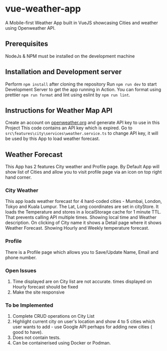 # vue-weather-app

A Mobile-first Weather App built in VueJS showcasing Cities and weather using Openweather API.

## Prerequisites

NodeJs & NPM must be installed on the development machine

## Installation and Development server

Perform `npm install` after cloning the repository
Run `npm run dev` to start Development Server to get the app running in Action.
You can format using prettier `npm run format` and lint using eslint by `npm run lint`.

## Instructions for Weather Map API

Create an account on [openweather.org](https://openweathermap.org/api) and generate API key to use in this Project
This code contains an API key which is expired. Go to `src\features\city\services\weather.service.ts` to change API key, it will be used by this App to load weather forecast.

## Weather Forecast

This App has 2 features City weather and Profile page. By Default App will show list of Cities and allow you to visit profile page via an icon on top right hand corner.

### City Weather

This app loads weather forecast for 4 hard-coded cities - Mumbai, London, Tokyo and Kuala Lumpur. The Lat, Long coordinates are set in cityStore.
It loads the Temperature and stores in a localStorage cache for 1 minute TTL. That prevents calling API multiple times. Showing local time and Weather description.
On clicking of City name it shows a Detail page where it shows Weather Forecast. Showing Hourly and Weekly temperature forecast.

### Profile

There is a Profile page which allows you to Save/Update Name, Email and phone number.

### Open Issues

1. Time displayed are on City list are not accurate. times displayed on Hourly forecast should be fixed
2. Make the site responsive

### To be Implemented

1. Complete CRUD operations on City List
2. Highlight current city on user's location and show 4 to 5 cities which user wants to add - use Google API perhaps for adding new cities ( good to have).
3. Does not contain tests.
4. Can be containerised using Docker or Podman.
